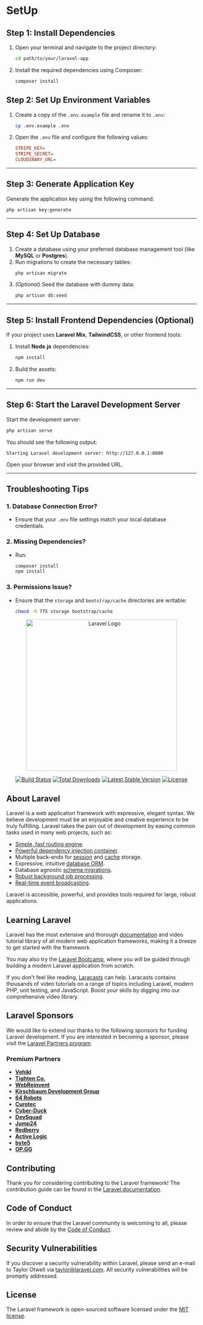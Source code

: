 
# SetUp
## Step 1: Install Dependencies
1. Open your terminal and navigate to the project directory:
   ```bash
   cd path/to/your/laravel-app
2. Install the required dependencies using Composer:
    ```bash
    composer install

## Step 2: Set Up Environment Variables
1. Create a copy of the `.env.example` file and rename it to `.env`:  
   ```bash
   cp .env.example .env
   ```
2. Open the `.env` file and configure the following values:  
   ```ini
   STRIPE_KEY=
   STRIPE_SECRET=
   CLOUDINARY_URL=
   ```

---

## Step 3: Generate Application Key
Generate the application key using the following command:  
```bash
php artisan key:generate
```

---

## Step 4: Set Up Database
1. Create a database using your preferred database management tool (like **MySQL** or **Postgres**).  
2. Run migrations to create the necessary tables:  
   ```bash
   php artisan migrate
   ```
3. *(Optional)* Seed the database with dummy data:  
   ```bash
   php artisan db:seed
   ```

---

## Step 5: Install Frontend Dependencies (Optional)  
If your project uses **Laravel Mix**, **TailwindCSS**, or other frontend tools:  

1. Install **Node.js** dependencies:  
   ```bash
   npm install
   ```
2. Build the assets:  
   ```bash
   npm run dev
   ```

---

## Step 6: Start the Laravel Development Server
Start the development server:  
```bash
php artisan serve
```
You should see the following output:  
```
Starting Laravel development server: http://127.0.0.1:8000
```
Open your browser and visit the provided URL.

---

## Troubleshooting Tips
### 1. **Database Connection Error?**
- Ensure that your `.env` file settings match your local database credentials.  

### 2. **Missing Dependencies?**
- Run:  
   ```bash
   composer install
   npm install
   ```

### 3. **Permissions Issue?**
- Ensure that the `storage` and `bootstrap/cache` directories are writable:  
   ```bash
   chmod -R 775 storage bootstrap/cache
   ```

<p align="center"><a href="https://laravel.com" target="_blank"><img src="https://raw.githubusercontent.com/laravel/art/master/logo-lockup/5%20SVG/2%20CMYK/1%20Full%20Color/laravel-logolockup-cmyk-red.svg" width="400" alt="Laravel Logo"></a></p>

<p align="center">
<a href="https://github.com/laravel/framework/actions"><img src="https://github.com/laravel/framework/workflows/tests/badge.svg" alt="Build Status"></a>
<a href="https://packagist.org/packages/laravel/framework"><img src="https://img.shields.io/packagist/dt/laravel/framework" alt="Total Downloads"></a>
<a href="https://packagist.org/packages/laravel/framework"><img src="https://img.shields.io/packagist/v/laravel/framework" alt="Latest Stable Version"></a>
<a href="https://packagist.org/packages/laravel/framework"><img src="https://img.shields.io/packagist/l/laravel/framework" alt="License"></a>
</p>

## About Laravel

Laravel is a web application framework with expressive, elegant syntax. We believe development must be an enjoyable and creative experience to be truly fulfilling. Laravel takes the pain out of development by easing common tasks used in many web projects, such as:

- [Simple, fast routing engine](https://laravel.com/docs/routing).
- [Powerful dependency injection container](https://laravel.com/docs/container).
- Multiple back-ends for [session](https://laravel.com/docs/session) and [cache](https://laravel.com/docs/cache) storage.
- Expressive, intuitive [database ORM](https://laravel.com/docs/eloquent).
- Database agnostic [schema migrations](https://laravel.com/docs/migrations).
- [Robust background job processing](https://laravel.com/docs/queues).
- [Real-time event broadcasting](https://laravel.com/docs/broadcasting).

Laravel is accessible, powerful, and provides tools required for large, robust applications.

## Learning Laravel

Laravel has the most extensive and thorough [documentation](https://laravel.com/docs) and video tutorial library of all modern web application frameworks, making it a breeze to get started with the framework.

You may also try the [Laravel Bootcamp](https://bootcamp.laravel.com), where you will be guided through building a modern Laravel application from scratch.

If you don't feel like reading, [Laracasts](https://laracasts.com) can help. Laracasts contains thousands of video tutorials on a range of topics including Laravel, modern PHP, unit testing, and JavaScript. Boost your skills by digging into our comprehensive video library.

## Laravel Sponsors

We would like to extend our thanks to the following sponsors for funding Laravel development. If you are interested in becoming a sponsor, please visit the [Laravel Partners program](https://partners.laravel.com).

### Premium Partners

- **[Vehikl](https://vehikl.com/)**
- **[Tighten Co.](https://tighten.co)**
- **[WebReinvent](https://webreinvent.com/)**
- **[Kirschbaum Development Group](https://kirschbaumdevelopment.com)**
- **[64 Robots](https://64robots.com)**
- **[Curotec](https://www.curotec.com/services/technologies/laravel/)**
- **[Cyber-Duck](https://cyber-duck.co.uk)**
- **[DevSquad](https://devsquad.com/hire-laravel-developers)**
- **[Jump24](https://jump24.co.uk)**
- **[Redberry](https://redberry.international/laravel/)**
- **[Active Logic](https://activelogic.com)**
- **[byte5](https://byte5.de)**
- **[OP.GG](https://op.gg)**

## Contributing

Thank you for considering contributing to the Laravel framework! The contribution guide can be found in the [Laravel documentation](https://laravel.com/docs/contributions).

## Code of Conduct

In order to ensure that the Laravel community is welcoming to all, please review and abide by the [Code of Conduct](https://laravel.com/docs/contributions#code-of-conduct).

## Security Vulnerabilities

If you discover a security vulnerability within Laravel, please send an e-mail to Taylor Otwell via [taylor@laravel.com](mailto:taylor@laravel.com). All security vulnerabilities will be promptly addressed.

## License

The Laravel framework is open-sourced software licensed under the [MIT license](https://opensource.org/licenses/MIT).

